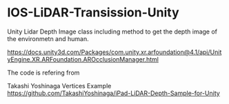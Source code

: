 # IOS-LiDAR-Transission-Unity
 Unity Lidar Depth Image class including method to get the depth image of the environmetn and human.
 
https://docs.unity3d.com/Packages/com.unity.xr.arfoundation@4.1/api/UnityEngine.XR.ARFoundation.AROcclusionManager.html

The code is refering from 

Takashi Yoshinaga Vertices Example https://github.com/TakashiYoshinaga/iPad-LiDAR-Depth-Sample-for-Unity
